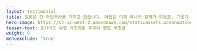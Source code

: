 ```yaml
---
layout: testimonial
title: 일본은 긴 어업역사를 가지고 있습니다. 어업은 이제 하나의 문화가 되었죠. 그렇기 때문에 일본의 문화와 어업을 잘 이해하는 사람들과 협력하는 것이 중요한 것입니다. 바로 오션아웃컴즈가 그러했습니다. 일본이 지속가능한 어업을 위해 노력할 때, 오션아웃컴즈는 반대가 아닌 협력을 선택하였습니다.
hero-image: https://s3-us-west-2.amazonaws.com/staticassets.oceanoutcomes.org/embedded+photos/testimonials/hokkaido-testimonial.png
teaser-text: 호카이도 수협 카즈히토 후쿠다 영업 부총괄
weight: 8
menuexclude: 'true'
---
```

